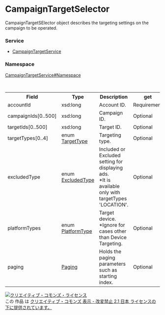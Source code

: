 # CampaignTargetSelector
CampaignTargetSElector object describes the targeting settings on the campaign to be operated.
### Service
+ [CampaignTargetService](../../services/CampaignTargetService.md)

### Namespace
[CampaignTargetService#Namespace](../../services/CampaignTargetService.md#namespace)

<table>
 <tr>
  <th>Field</th>
  <th>Type</th>
  <th>Description</th>
  <th>get</th>
 </tr>
  <tr>
  <td>accountId</td>
  <td>xsd:long</td>
  <td>Account ID.</td>
  <td>Requirement</td>
 </tr>
 <tr>
  <td>campaignIds[0..500]</td>
  <td>xsd:long</td>
  <td>Campaign ID.</td>
  <td>Optional</td>
 </tr>
 <tr>
  <td>targetIds[0..500]</td>
  <td>xsd:long</td>
  <td>Target ID.</td>
  <td>Optional</td>
 </tr>
  <tr>
  <td>targetTypes[0..4]</td>
  <td>enum<br><a href="TargetType.md">TargetType</a></td>
  <td>Targeting type.</td>
  <td>Optional</td>
 </tr>
 <tr>
  <td>excludedType</td>
  <td>enum<br><a href="ExcludedType.md">ExcludedType</a></td>
  <td>Included or Excluded setting for displaying ads.<br>*It is available only with targetTypes 'LOCATION'.</td>
  <td>Optional</td>
 </tr>
 <tr>
  <td>platformTypes</td>
  <td>enum<br><a href="PlatformType.md">PlatformType</a></td>
  <td>Target device.<br>*Ignore for cases other than Device Targeting.</td>
  <td>Optional</td>
 </tr> 
  <tr>
  <td>paging</td>
  <td><a href="../Common/Paging.md">Paging</a></td>
  <td>Holds the paging parameters such as starting index.</td>
  <td>Optional</td>
 </tr>
</table>

<a rel="license" href="http://creativecommons.org/licenses/by-nd/2.1/jp/"><img alt="クリエイティブ・コモンズ・ライセンス" style="border-width:0" src="https://i.creativecommons.org/l/by-nd/2.1/jp/88x31.png" /></a><br />この 作品 は <a rel="license" href="http://creativecommons.org/licenses/by-nd/2.1/jp/">クリエイティブ・コモンズ 表示 - 改変禁止 2.1 日本 ライセンスの下に提供されています。</a>
